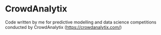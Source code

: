 CrowdAnalytix
=============

Code written by me for predictive modelling and data science competitions conducted by CrowdAnalytix (https://crowdanalytix.com/)
